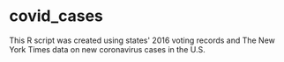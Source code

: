 # covid_cases
This R script was created using states' 2016 voting records and The New York Times data on new coronavirus cases in the U.S.

